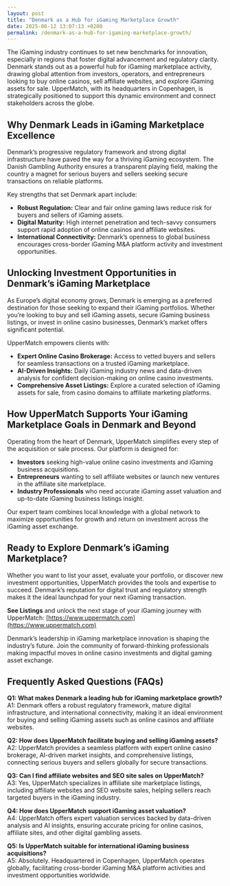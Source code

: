 ```yaml
---
layout: post
title: "Denmark as a Hub for iGaming Marketplace Growth"
date: 2025-06-12 13:07:13 +0200
permalink: /denmark-as-a-hub-for-igaming-marketplace-growth/
---
```

The iGaming industry continues to set new benchmarks for innovation, especially in regions that foster digital advancement and regulatory clarity. Denmark stands out as a powerful hub for iGaming marketplace activity, drawing global attention from investors, operators, and entrepreneurs looking to buy online casinos, sell affiliate websites, and explore iGaming assets for sale. UpperMatch, with its headquarters in Copenhagen, is strategically positioned to support this dynamic environment and connect stakeholders across the globe.

## Why Denmark Leads in iGaming Marketplace Excellence

Denmark’s progressive regulatory framework and strong digital infrastructure have paved the way for a thriving iGaming ecosystem. The Danish Gambling Authority ensures a transparent playing field, making the country a magnet for serious buyers and sellers seeking secure transactions on reliable platforms.

Key strengths that set Denmark apart include:

- **Robust Regulation:** Clear and fair online gaming laws reduce risk for buyers and sellers of iGaming assets.
- **Digital Maturity:** High internet penetration and tech-savvy consumers support rapid adoption of online casinos and affiliate websites.
- **International Connectivity:** Denmark’s openness to global business encourages cross-border iGaming M&A platform activity and investment opportunities.

## Unlocking Investment Opportunities in Denmark’s iGaming Marketplace

As Europe’s digital economy grows, Denmark is emerging as a preferred destination for those seeking to expand their iGaming portfolios. Whether you’re looking to buy and sell iGaming assets, secure iGaming business listings, or invest in online casino businesses, Denmark’s market offers significant potential.

UpperMatch empowers clients with:

- **Expert Online Casino Brokerage:** Access to vetted buyers and sellers for seamless transactions on a trusted iGaming marketplace.
- **AI-Driven Insights:** Daily iGaming industry news and data-driven analysis for confident decision-making on online casino investments.
- **Comprehensive Asset Listings:** Explore a curated selection of iGaming assets for sale, from casino domains to affiliate marketing platforms.

## How UpperMatch Supports Your iGaming Marketplace Goals in Denmark and Beyond

Operating from the heart of Denmark, UpperMatch simplifies every step of the acquisition or sale process. Our platform is designed for:

- **Investors** seeking high-value online casino investments and iGaming business acquisitions.
- **Entrepreneurs** wanting to sell affiliate websites or launch new ventures in the affiliate site marketplace.
- **Industry Professionals** who need accurate iGaming asset valuation and up-to-date iGaming business listings insight.

Our expert team combines local knowledge with a global network to maximize opportunities for growth and return on investment across the iGaming asset exchange.

## Ready to Explore Denmark’s iGaming Marketplace?

Whether you want to list your asset, evaluate your portfolio, or discover new investment opportunities, UpperMatch provides the tools and expertise to succeed. Denmark’s reputation for digital trust and regulatory strength makes it the ideal launchpad for your next iGaming transaction.

**See Listings** and unlock the next stage of your iGaming journey with UpperMatch: [https://www.uppermatch.com](https://www.uppermatch.com)

Denmark’s leadership in iGaming marketplace innovation is shaping the industry’s future. Join the community of forward-thinking professionals making impactful moves in online casino investments and digital gaming asset exchange.

## Frequently Asked Questions (FAQs)

**Q1: What makes Denmark a leading hub for iGaming marketplace growth?**  
A1: Denmark offers a robust regulatory framework, mature digital infrastructure, and international connectivity, making it an ideal environment for buying and selling iGaming assets such as online casinos and affiliate websites.

**Q2: How does UpperMatch facilitate buying and selling iGaming assets?**  
A2: UpperMatch provides a seamless platform with expert online casino brokerage, AI-driven market insights, and comprehensive listings, connecting serious buyers and sellers globally for secure transactions.

**Q3: Can I find affiliate websites and SEO site sales on UpperMatch?**  
A3: Yes, UpperMatch specializes in affiliate site marketplace listings, including affiliate websites and SEO website sales, helping sellers reach targeted buyers in the iGaming industry.

**Q4: How does UpperMatch support iGaming asset valuation?**  
A4: UpperMatch offers expert valuation services backed by data-driven analysis and AI insights, ensuring accurate pricing for online casinos, affiliate sites, and other digital gambling assets.

**Q5: Is UpperMatch suitable for international iGaming business acquisitions?**  
A5: Absolutely. Headquartered in Copenhagen, UpperMatch operates globally, facilitating cross-border iGaming M&A platform activities and investment opportunities worldwide.

<script type="application/ld+json">
{
  "@context": "https://schema.org",
  "@type": "BlogPosting",
  "headline": "Denmark as a Hub for iGaming Marketplace Growth",
  "description": "Explore how Denmark is becoming a leading hub for iGaming marketplace growth, supported by UpperMatch's expert brokerage, AI-driven insights, and global network.",
  "author": {
    "@type": "Person",
    "name": "UpperMatch"
  },
  "publisher": {
    "@type": "Organization",
    "name": "UpperMatch",
    "logo": {
      "@type": "ImageObject",
      "url": "https://www.uppermatch.com/logo.png"
    }
  },
  "mainEntityOfPage": {
    "@type": "WebPage",
    "@id": "https://www.uppermatch.com/blog/denmark-as-a-hub-for-igaming-marketplace-growth"
  },
  "datePublished": "2024-06-01",
  "dateModified": "2024-06-01",
  "inLanguage": "en",
  "keywords": "iGaming marketplace, buy online casinos, sell affiliate websites, iGaming assets for sale, online casino investments, iGaming M&A platform, affiliate site marketplace, SEO website sales, iGaming business listings, buy and sell iGaming assets",
  "articleSection": [
    "iGaming marketplace",
    "Denmark iGaming market",
    "Online casino brokerage",
    "Affiliate website sales",
    "Digital gambling investments"
  ]
}
</script>

<script type="application/ld+json">
{
  "@context": "https://schema.org",
  "@type": "FAQPage",
  "mainEntity": [
    {
      "@type": "Question",
      "name": "What makes Denmark a leading hub for iGaming marketplace growth?",
      "acceptedAnswer": {
        "@type": "Answer",
        "text": "Denmark offers a robust regulatory framework, mature digital infrastructure, and international connectivity, making it an ideal environment for buying and selling iGaming assets such as online casinos and affiliate websites."
      }
    },
    {
      "@type": "Question",
      "name": "How does UpperMatch facilitate buying and selling iGaming assets?",
      "acceptedAnswer": {
        "@type": "Answer",
        "text": "UpperMatch provides a seamless platform with expert online casino brokerage, AI-driven market insights, and comprehensive listings, connecting serious buyers and sellers globally for secure transactions."
      }
    },
    {
      "@type": "Question",
      "name": "Can I find affiliate websites and SEO site sales on UpperMatch?",
      "acceptedAnswer": {
        "@type": "Answer",
        "text": "Yes, UpperMatch specializes in affiliate site marketplace listings, including affiliate websites and SEO website sales, helping sellers reach targeted buyers in the iGaming industry."
      }
    },
    {
      "@type": "Question",
      "name": "How does UpperMatch support iGaming asset valuation?",
      "acceptedAnswer": {
        "@type": "Answer",
        "text": "UpperMatch offers expert valuation services backed by data-driven analysis and AI insights, ensuring accurate pricing for online casinos, affiliate sites, and other digital gambling assets."
      }
    },
    {
      "@type": "Question",
      "name": "Is UpperMatch suitable for international iGaming business acquisitions?",
      "acceptedAnswer": {
        "@type": "Answer",
        "text": "Absolutely. Headquartered in Copenhagen, UpperMatch operates globally, facilitating cross-border iGaming M&A platform activities and investment opportunities worldwide."
      }
    }
  ]
}
</script>